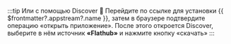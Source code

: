 :::tip Или с помощью Discover :thinking:
Перейдите по ссылке для <a :href="'appstream://' + $frontmatter?.appstream?.id">установки {{ $frontmatter?.appstream?.name }}</a>, затем в браузере подтвердите операцию «открыть приложение». После этого откроется Discover, выберите в нём источник **«Flathub»** и нажмите кнопку «скачать»
:::
